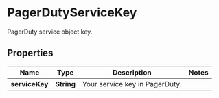 

# PagerDutyServiceKey

PagerDuty service object key.
## Properties

Name | Type | Description | Notes
------------ | ------------- | ------------- | -------------
**serviceKey** | **String** | Your service key in PagerDuty. | 



